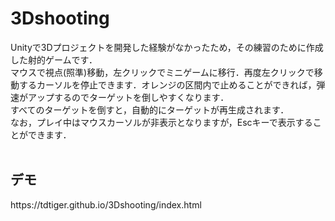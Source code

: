 # 3Dshooting
Unityで3Dプロジェクトを開発した経験がなかったため，その練習のために作成した射的ゲームです．<br>
マウスで視点(照準)移動，左クリックでミニゲームに移行．再度左クリックで移動するカーソルを停止できます．オレンジの区間内で止めることができれば，弾速がアップするのでターゲットを倒しやすくなります．<br>
すべてのターゲットを倒すと，自動的にターゲットが再生成されます．<br>
なお，プレイ中はマウスカーソルが非表示となりますが，Escキーで表示することができます．<br>
<br>
<h2>デモ</h2>
https://tdtiger.github.io/3Dshooting/index.html
